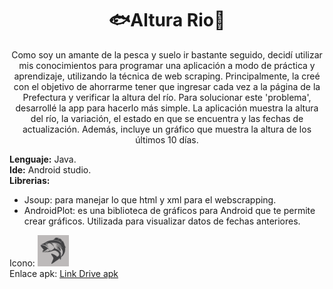 <div align="center">
  <h1>🐟Altura Rio🎣</h1> 
Como soy un amante de la pesca y suelo ir bastante seguido, decidí utilizar mis conocimientos para programar una aplicación a modo de práctica y aprendizaje, utilizando la técnica de web scraping. Principalmente, la creé con el objetivo de ahorrarme tener que ingresar cada vez a la página de la Prefectura y verificar la altura del río. Para solucionar este 'problema', desarrollé la app para hacerlo más simple.
La aplicación muestra la altura del río, la variación, el estado en que se encuentra y las fechas de actualización. Además, incluye un gráfico que muestra la altura de los últimos 10 días.
</div>


  <b>Lenguaje:</b> Java.<br>
  <b>Ide:</b> Android studio.<br>
  <b>Librerias:</b>
  <ul>  
  <li>Jsoup: para manejar lo que html y xml para el webscrapping.<br></li>
  <li>AndroidPlot: es una biblioteca de gráficos para Android que te permite crear gráficos. Utilizada para visualizar datos de fechas anteriores. </li>
  </ul>               

  Icono:
  <img src="https://github.com/Josemascherpa/AlturaRio/blob/main/app/src/main/ic_pesca-playstore.png" width="50" height="50"><br>
  Enlace apk:
  [Link Drive apk](https://drive.google.com/file/d/1fnT-BjveZ1M2mPcMJHpR_AqZAtMpea9w/view?usp=drive_link)
  
  
  
